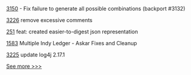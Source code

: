 
[3150](https://github.com/hyperledger/fabric/pull/3150) - Fix failure to generate all possible combinations (backport #3132)

[3226](https://github.com/hyperledger/besu/pull/3226) remove excessive comments

[251](https://github.com/hyperledger/aries-toolbox/pull/251) feat: created easier-to-digest json representation

[1583](https://github.com/hyperledger/aries-cloudagent-python/pull/1583) Multiple Indy Ledger - Askar Fixes and Cleanup

[3225](https://github.com/hyperledger/besu/pull/3225) update log4j 2.17.1


[See more >>>](https://start-here.hyperledger.org/pull-requests)
